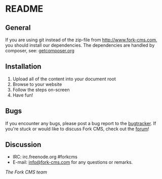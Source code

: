 # README

## General

If you are using git instead of the zip-file from http://www.fork-cms.com, you
should install our dependencies. The dependencies are handled by composer, see:
[getcomposer.org](http://getcomposer.org/)


## Installation

1. Upload all of the content into your document root
3. Browse to your website
4. Follow the steps on-screen
5. Have fun!


## Bugs

If you encounter any bugs, please post a bug report to the [bugtracker](http://bugtracker.fork-cms.com).
If you're stuck or would like to discuss Fork CMS, check out the [forum](http://forum.fork-cms.com)!

## Discussion
- IRC: irc.freenode.org #forkcms
- E-mail: <info@fork-cms.com> for any questions or remarks.



_The Fork CMS team_
